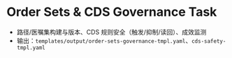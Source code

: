 # Order Sets & CDS Governance Task

- 路径/医嘱集构建与版本、CDS 规则安全（触发/抑制/读回）、成效监测
- 输出：`templates/output/order-sets-governance-tmpl.yaml`、`cds-safety-tmpl.yaml`
